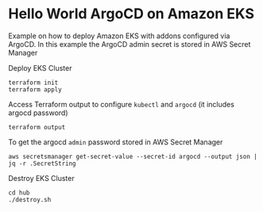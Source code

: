 # Hello World ArgoCD on Amazon EKS

Example on how to deploy Amazon EKS with addons configured via ArgoCD.
In this example the ArgoCD admin secret is stored in AWS Secret Manager

Deploy EKS Cluster
```shell
terraform init
terraform apply
```

Access Terraform output to configure `kubectl` and `argocd` (it includes argocd password)
```shell
terraform output
```

To get the argocd `admin` password stored in AWS Secret Manager
```shell
aws secretsmanager get-secret-value --secret-id argocd --output json | jq -r .SecretString
```

Destroy EKS Cluster
```shell
cd hub
./destroy.sh
```
